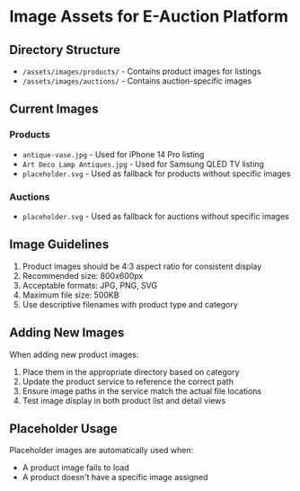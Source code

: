 # Image Assets for E-Auction Platform

## Directory Structure

- `/assets/images/products/` - Contains product images for listings
- `/assets/images/auctions/` - Contains auction-specific images

## Current Images

### Products
- `antique-vase.jpg` - Used for iPhone 14 Pro listing
- `Art Deco Lamp Antiques.jpg` - Used for Samsung QLED TV listing
- `placeholder.svg` - Used as fallback for products without specific images

### Auctions
- `placeholder.svg` - Used as fallback for auctions without specific images

## Image Guidelines

1. Product images should be 4:3 aspect ratio for consistent display
2. Recommended size: 800x600px
3. Acceptable formats: JPG, PNG, SVG
4. Maximum file size: 500KB
5. Use descriptive filenames with product type and category

## Adding New Images

When adding new product images:
1. Place them in the appropriate directory based on category
2. Update the product service to reference the correct path
3. Ensure image paths in the service match the actual file locations
4. Test image display in both product list and detail views

## Placeholder Usage

Placeholder images are automatically used when:
- A product image fails to load
- A product doesn't have a specific image assigned